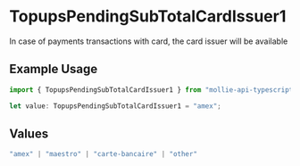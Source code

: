 # TopupsPendingSubTotalCardIssuer1

In case of payments transactions with card, the card issuer will be available

## Example Usage

```typescript
import { TopupsPendingSubTotalCardIssuer1 } from "mollie-api-typescript/models/operations";

let value: TopupsPendingSubTotalCardIssuer1 = "amex";
```

## Values

```typescript
"amex" | "maestro" | "carte-bancaire" | "other"
```